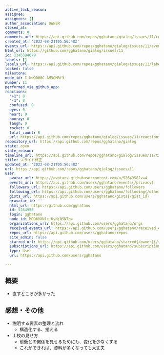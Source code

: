 ```yaml
---
active_lock_reason: 
assignee: 
assignees: []
author_association: OWNER
closed_at: 
comments: 0
comments_url: https://api.github.com/repos/gghatano/gialog/issues/11/comments
created_at: '2022-08-21T05:56:48Z'
events_url: https://api.github.com/repos/gghatano/gialog/issues/11/events
html_url: https://github.com/gghatano/gialog/issues/11
id: 1345394679
labels: []
labels_url: https://api.github.com/repos/gghatano/gialog/issues/11/labels{/name}
locked: false
milestone: 
node_id: I_kwDOH0C-AM5QMRf3
number: 11
performed_via_github_app: 
reactions:
  "+1": 0
  "-1": 0
  confused: 0
  eyes: 0
  heart: 0
  hooray: 0
  laugh: 0
  rocket: 0
  total_count: 0
  url: https://api.github.com/repos/gghatano/gialog/issues/11/reactions
repository_url: https://api.github.com/repos/gghatano/gialog
state: open
state_reason: 
timeline_url: https://api.github.com/repos/gghatano/gialog/issues/11/timeline
title: スライド修正
updated_at: '2022-08-21T05:56:48Z'
url: https://api.github.com/repos/gghatano/gialog/issues/11
user:
  avatar_url: https://avatars.githubusercontent.com/u/5264958?v=4
  events_url: https://api.github.com/users/gghatano/events{/privacy}
  followers_url: https://api.github.com/users/gghatano/followers
  following_url: https://api.github.com/users/gghatano/following{/other_user}
  gists_url: https://api.github.com/users/gghatano/gists{/gist_id}
  gravatar_id: ''
  html_url: https://github.com/gghatano
  id: 5264958
  login: gghatano
  node_id: MDQ6VXNlcjUyNjQ5NTg=
  organizations_url: https://api.github.com/users/gghatano/orgs
  received_events_url: https://api.github.com/users/gghatano/received_events
  repos_url: https://api.github.com/users/gghatano/repos
  site_admin: false
  starred_url: https://api.github.com/users/gghatano/starred{/owner}{/repo}
  subscriptions_url: https://api.github.com/users/gghatano/subscriptions
  type: User
  url: https://api.github.com/users/gghatano

---
```

## 概要
- 直すところが多かった

## 感想・その他
- 説明する要素の整理と流れ
  - 構造化する、揃える
- １枚の見せ方
  - 前後との関係を見せるためにも、変化を少なくする
  - これができれば、資料が多くなっても大丈夫
    